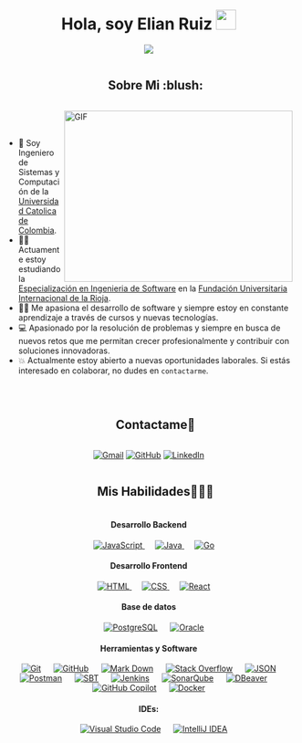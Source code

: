 <!-- Saludo -->
<h1 align="center">Hola, soy Elian Ruiz <img src="https://media.giphy.com/media/hvRJCLFzcasrR4ia7z/giphy.gif" width="35"></h1>

<!-- introduccion -->
<p align="center">
  <a href="https://github.com/DenverCoder1/readme-typing-svg"><img src="https://readme-typing-svg.herokuapp.com?font=Time+New+Roman&color=%23C8BE25&size=25&center=true&vCenter=true&width=600&height=100&lines=Ingeniero+de+Sistemas+y+Computación;Desarrollador+Back+(3+años)"></a>
</p>

<!-- Sobre mi -->
<div id="user-content-toc">
  <ul align="center">
    <summary><h2 style="display: inline-block">Sobre Mi :blush: </h2></summary>
  </ul>
</div>

<img align="right" height="300" width="400" alt="GIF" src="https://media.giphy.com/media/SWoSkN6DxTszqIKEqv/giphy.gif">

<br><br>
- :school: Soy Ingeniero de Sistemas y Computación de la [Universidad Catolica de Colombia](https://www.ucatolica.edu.co/portal/).
- :student: Actuamente estoy estudiando la [Especialización en Ingenieria de Software](https://unir.edu.co/especializaciones/especializacion-ingenieria-software/) en la [Fundación Universitaria Internacional de la Rioja](https://unir.edu.co/).
- :technologist: Me apasiona el desarrollo de software y siempre estoy en constante aprendizaje a través de cursos y nuevas tecnologías.
- :computer: Apasionado por la resolución de problemas y siempre en busca de nuevos retos que me permitan crecer profesionalmente y contribuir con soluciones innovadoras.
- :boom: Actualmente estoy abierto a nuevas oportunidades laborales. Si estás interesado en colaborar, no dudes en `contactarme`.
<br>


<!-- Conectame -->
<div id="user-content-toc">
  <ul align="center">
    <summary><h2 style="display: inline-block">Contactame🤝</h2></summary>
  </ul>
</div>

<p align="center">
	<a href="mailto:elianruizpedraza@gmail.com"><img img src="https://img.shields.io/badge/gmail-%23EA4335.svg?style=plastic&logo=gmail&logoColor=white" alt="Gmail"/></a>
	<a href="https://github.com/ElianRuiz99"><img src="https://img.shields.io/badge/github-%23181717.svg?style=plastic&logo=github&logoColor=white" alt="GitHub"/></a>
	<a href="https://www.linkedin.com/in/arlen-elian-ruiz-pedraza-35496b200/"><img src="https://img.shields.io/badge/linkedin-%230A66C2.svg?style=plastic&logo=linkedin&logoColor=white" alt="LinkedIn"/></a>
</p>


<!-- Habilidades -->
<div id="user-content-toc">
  <ul align="center">
    <summary><h2 style="display: inline-block">Mis Habilidades👨🏻‍💻</h2></summary>
  </ul>
</div>

<h4 align="center">Desarrollo Backend</h4>
<p align="center"> 
  &emsp;
  <a href="https://developer.mozilla.org/en-US/docs/Web/JavaScript" target="_blank"> 
     <img alt="JavaScript" src="https://img.shields.io/badge/JavaScript%20-%23F7DF1E.svg?style=plastic&logo=javascript&logoColor=black">
   </a>
  &emsp;
  <a href="https://www.java.com" target="_blank"> 
    <img alt="Java" src="https://img.shields.io/badge/Java-%23007396.svg?style=plastic&logo=java&logoColor=white">
  </a>
&emsp;
  <a href="https://golang.org/" target="_blank">
    <img alt="Go" src="https://img.shields.io/badge/Go-%2300ADD8.svg?style=plastic&logo=go&logoColor=white">
  </a>
</p>

<h4 align="center">Desarrollo Frontend</h4>
<p align="center"> 
  &emsp; 
  <a href="https://www.w3.org/html/" target="_blank"> 
   <img alt="HTML" src="https://img.shields.io/badge/HTML5%20-%23E34F26.svg?style=plastic&logo=html5&logoColor=white">
  </a>   
  &emsp;
  <a href="https://www.w3schools.com/css/" target="_blank">
    <img alt="CSS" src="https://img.shields.io/badge/CSS%20-%231572B6.svg?style=plastic&logo=css3&logoColor=white">
  </a> 
  &emsp;
  <a href="https://es.react.dev/" target="_blank">
    <img alt="React" src="https://img.shields.io/badge/react-%2361DAFB.svg?style=plastic&logo=React&logoColor=black">
  </a>
</p>

<h4 align="center">Base de datos</h4>
<p align="center">
  &emsp;
    <a href="#"><img alt="PostgreSQL" src="https://img.shields.io/badge/PostgreSQL-%2331575C.svg?style=plastic&logo=postgresql&logoColor=white"></a>
  &emsp;
    <a href="#"><img alt="Oracle" src="https://img.shields.io/badge/Oracle-%23F80000.svg?style=plastic&logo=oracle&logoColor=white"></a>
</p>


<h4 align="center">Herramientas y Software</h4> 
<p align="center">
  &emsp;
    <a href="#"><img alt="Git" src="https://img.shields.io/badge/Git%20-%23F05033.svg?style=plastic&logo=git&logoColor=white"></a>
  &emsp;
    <a href="#"><img alt="GitHub" src="https://img.shields.io/badge/github-%23181717.svg?style=plastic&logo=github&logoColor=white"></a>
  &emsp;
    <a href="#"><img alt="Mark Down" src="https://img.shields.io/badge/Markdown-000000?style=plastic&logo=markdown&logoColor=white"></a>
  &emsp;
    <a href="#"><img alt="Stack Overflow" src="https://img.shields.io/badge/-Stack%20Overflow-FE7A16?style=plastic&logo=stack-overflow&logoColor=white"></a>
  &emsp;
    <a href="#"><img alt="JSON" img src="https://img.shields.io/badge/json-%23000000.svg?style=plastic&logo=json&logoColor=white"></a>
  &emsp;
    <a href="#"><img alt="Postman" src="https://img.shields.io/badge/Postman-%23FF6C37.svg?style=plastic&logo=postman&logoColor=white"></a>
  &emsp;
    <a href="#"><img alt="SBT" src="https://img.shields.io/badge/SBT-%23000000.svg?style=plastic&logo=sbt&logoColor=white"></a>
  &emsp;
    <a href="#"><img alt="Jenkins" src="https://img.shields.io/badge/Jenkins-%23D24939.svg?style=plastic&logo=jenkins&logoColor=white"></a>
  &emsp;
    <a href="#"><img alt="SonarQube" src="https://img.shields.io/badge/SonarQube-%23000000.svg?style=plastic&logo=sonarqube&logoColor=white"></a>
  &emsp;
    <a href="#"><img alt="DBeaver" src="https://img.shields.io/badge/DBeaver-%23000000.svg?style=plastic&logo=dbeaver&logoColor=white"></a>
  &emsp;
    <a href="#"><img alt="GitHub Copilot" src="https://img.shields.io/badge/GitHub%20Copilot-%2328A745.svg?style=plastic&logo=github-copilot&logoColor=white"></a>
  &emsp;
    <a href="#"><img alt="Docker" src="https://img.shields.io/badge/Docker-%230db7ed.svg?style=plastic&logo=docker&logoColor=white"></a>
</p>

<h4 align="center">IDEs:</h4> 
<p align="center">
  &emsp;
    <a href="#"><img alt="Visual Studio Code" src="https://img.shields.io/badge/Visual%20Studio%20Code-0078d7.svg?style=plastic&logo=visual-studio-code&logoColor=white"></a>
  &emsp;
    <a href="#"><img alt="IntelliJ IDEA" src="https://img.shields.io/badge/IntelliJ%20IDEA-%23000000.svg?style=plastic&logo=intellij-idea&logoColor=white"></a>
</p>
